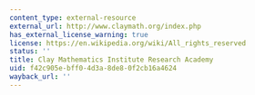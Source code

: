 ```yaml
---
content_type: external-resource
external_url: http://www.claymath.org/index.php
has_external_license_warning: true
license: https://en.wikipedia.org/wiki/All_rights_reserved
status: ''
title: Clay Mathematics Institute Research Academy
uid: f42c905e-bff0-4d3a-8de8-0f2cb16a4624
wayback_url: ''
---
```

